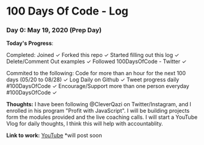 # 100 Days Of Code - Log

### Day 0: May 19, 2020 (Prep Day)

**Today's Progress**:

Completed: Joined ✓ Forked this repo ✓ Started filling out this log ✓  Delete/Comment Out examples ✓ 
           Followed 100DaysOfCode - Twitter ✓

Commited to the following: Code for more than an hour for the next 100 days (05/20 to 08/28) ✓ Log Daily on Github ✓
                           Tweet progress daily #100DaysOfCode ✓ Encourage/Support more than one person everyday #100DaysOfCode ✓

**Thoughts:** I have been following @CleverQazi on Twitter/Instagram, and I enrolled in his program "Profit with JavaScript".  I will be building projects form the modules provided and the live coaching calls.  I will start a YouTube Vlog for daily thoughts, I think this will help with accountablity.

**Link to work:** [YouTube]() *will post soon

